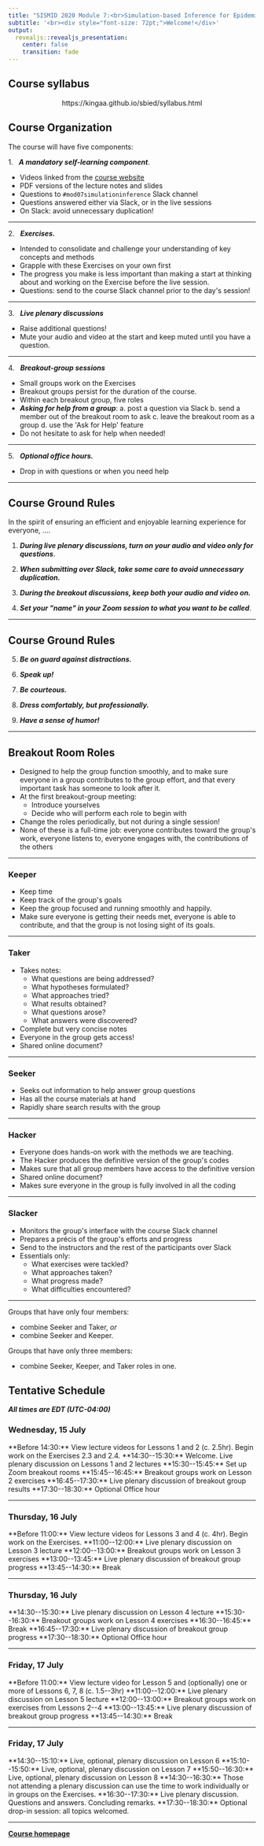 ```yaml
---
title: "SISMID 2020 Module 7:<br>Simulation-based Inference for Epidemiological Dynamics"
subtitle: '<br><div style="font-size: 72pt;">Welcome!</div>'
output: 
  revealjs::revealjs_presentation:
    center: false
    transition: fade
---
```


## Course syllabus

<p style="text-align:center;">
https://kingaa.github.io/sbied/syllabus.html
</p>

## Course Organization

<style type="text/css">
.sched {
	text-align: left;
}
p {
	text-align: left;
}
</style>

The course will have five components:

1\.&nbsp;&nbsp;&nbsp;***A mandatory self-learning component***.

- Videos linked from the [course website](https://kingaa.github.io/sbied/)
- PDF versions of the lecture notes and slides
- Questions to `#mod07simulationinference` Slack channel
- Questions answered either via Slack, or in the live sessions
- On Slack: avoid unnecessary duplication!

--------------------

2\.&nbsp;&nbsp;&nbsp;***Exercises.***

- Intended to consolidate and challenge your understanding of key concepts and methods
- Grapple with these Exercises on your own first
- The progress you make is less important than making a start at thinking about and working on the Exercise before the live session.
- Questions: send to the course Slack channel prior to the day's session!

----------------------

3\.&nbsp;&nbsp;&nbsp;***Live plenary discussions***

- Raise additional questions!
- Mute your audio and video at the start and keep muted until you have a question.

----------------------

4\.&nbsp;&nbsp;&nbsp;***Breakout-group sessions***

- Small groups work on the Exercises
- Breakout groups persist for the duration of the course.
- Within each breakout group, five roles
- ***Asking for help from a group***:
	a. post a question via Slack
	b. send a member out of the breakout room to ask
	c. leave the breakout room as a group
	d. use the 'Ask for Help' feature
- Do not hesitate to ask for help when needed!

------------------------------

5\.&nbsp;&nbsp;&nbsp;***Optional office hours.***

- Drop in with questions or when you need help

-----------------------------

## Course Ground Rules

In the spirit of ensuring an efficient and enjoyable learning experience for everyone, ....

1. ***During live plenary discussions, turn on your audio and video only for questions***.

2. ***When submitting over Slack, take some care to avoid unnecessary duplication.***

3. ***During the breakout discussions, keep both your audio and video on.***

4. ***Set your "name" in your Zoom session to what you want to be called***.

-----------------------------

## Course Ground Rules

5. ***Be on guard against distractions.***

6. ***Speak up!***

7. ***Be courteous.***

8. ***Dress comfortably, but professionally.***

9. ***Have a sense of humor!***

-----------------------------

## Breakout Room Roles

- Designed to help the group function smoothly, and to make sure everyone in a group contributes to the group effort, and that every important task has someone to look after it.
- At the first breakout-group meeting:
    - Introduce yourselves
    - Decide who will perform each role to begin with
- Change the roles periodically, but not during a single session!
- None of these is a full-time job: 
everyone contributes toward the group's work, everyone listens to, everyone engages with, the contributions of the others

-------------------------------

### Keeper

- Keep time
- Keep track of the group's goals
- Keep the group focused and running smoothly and happily.
- Make sure everyone is getting their needs met, everyone is able to contribute, and that the group is not losing sight of its goals.

------------------------------- 

### Taker

- Takes notes:
    - What questions are being addressed?
    - What hypotheses formulated?
    - What approaches tried?
    - What results obtained?
    - What questions arose?
    - What answers were discovered?
- Complete but very concise notes
- Everyone in the group gets access!
- Shared online document?

------------------------------- 

### Seeker

- Seeks out information to help answer group questions
- Has all the course materials at hand
- Rapidly share search results with the group

------------------------------- 

### Hacker

- Everyone does hands-on work with the methods we are teaching.
- The Hacker produces the definitive version of the group's codes
- Makes sure that all group members have access to the definitive version
- Shared online document?
- Makes sure everyone in the group is fully involved in all the coding

------------------------------- 

### Slacker

- Monitors the group's interface with the course Slack channel
- Prepares a pr&eacute;cis of the group's efforts and progress
- Send to the instructors and the rest of the participants over Slack
- Essentials only:
    - What exercises were tackled?
    - What approaches taken?
    - What progress made?
    - What difficulties encountered?

------------------------------- 

Groups that have only four members:

- combine Seeker and Taker, *or*
- combine Seeker and Keeper.

Groups that have only three members:

- combine Seeker, Keeper, and Taker roles in one.


## Tentative Schedule

***All times are EDT (UTC-04:00)***

### Wednesday, 15 July

<div class="sched">
**Before 14:30:** View lecture videos for Lessons 1 and 2 (c.&nbsp;2.5hr). Begin work on the Exercises 2.3 and 2.4.  
**14:30--15:30:** Welcome. Live plenary discussion on Lessons 1 and 2 lectures  
**15:30--15:45:** Set up Zoom breakout rooms  
**15:45--16:45:** Breakout groups work on Lesson 2 exercises  
**16:45--17:30:** Live plenary discussion of breakout group results  
**17:30--18:30:** Optional Office hour  
</div>

----------------------------

### Thursday, 16 July

<div class="sched">
**Before 11:00:** View lecture videos for Lessons 3 and 4 (c.&nbsp;4hr). Begin work on the Exercises.  
**11:00--12:00:** Live plenary discussion on Lesson 3 lecture  
**12:00--13:00:** Breakout groups work on Lesson 3 exercises  
**13:00--13:45:** Live plenary discussion of breakout group progress  
**13:45--14:30:** Break  
</div>

-----------------------------

### Thursday, 16 July

<div class="sched">
**14:30--15:30:** Live plenary discussion on Lesson 4 lecture  
**15:30--16:30:** Breakout groups work on Lesson 4 exercises  
**16:30--16:45:** Break  
**16:45--17:30:** Live plenary discussion of breakout group progress  
**17:30--18:30:** Optional Office hour  
</div>

-----------------------------

### Friday, 17 July

<div class="sched">
**Before 11:00:** View lecture video for Lesson 5 and (optionally) one or more of Lessons 6, 7, 8 (c.&nbsp;1.5--3hr)  
**11:00--12:00:** Live plenary discussion on Lesson 5 lecture  
**12:00--13:00:** Breakout groups work on exercises from Lessons 2--4  
**13:00--13:45:** Live plenary discussion of breakout group progress  
**13:45--14:30:** Break  
</div>

-----------------------------

### Friday, 17 July

<div class="sched">
**14:30--15:10:** Live, optional, plenary discussion on Lesson 6  
**15:10--15:50:** Live, optional, plenary discussion on Lesson 7  
**15:50--16:30:** Live, optional, plenary discussion on Lesson 8  
**14:30--16:30:** Those not attending a plenary discussion can use the time to work individually or in groups on the Exercises.  
**16:30--17:30:** Live plenary discussion. Questions and answers. Concluding remarks.  
**17:30--18:30:** Optional drop-in session: all topics welcomed.  
</div>

----------------------------

[**Course homepage**](./index.html)  
